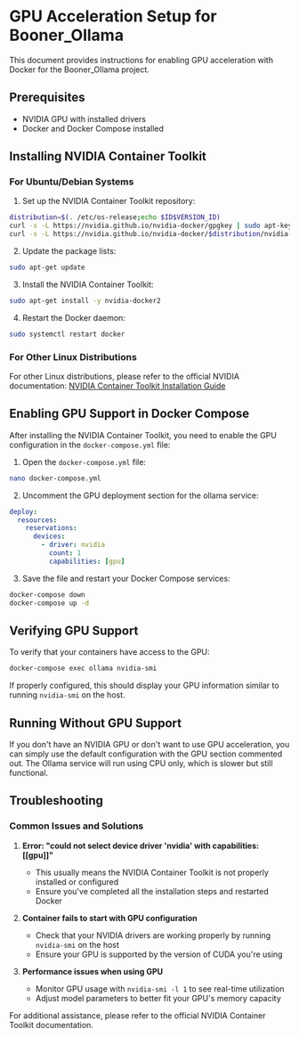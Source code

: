 # GPU Acceleration Setup for Booner_Ollama

This document provides instructions for enabling GPU acceleration with Docker for the Booner_Ollama project.

## Prerequisites

- NVIDIA GPU with installed drivers
- Docker and Docker Compose installed

## Installing NVIDIA Container Toolkit

### For Ubuntu/Debian Systems

1. Set up the NVIDIA Container Toolkit repository:

```bash
distribution=$(. /etc/os-release;echo $ID$VERSION_ID)
curl -s -L https://nvidia.github.io/nvidia-docker/gpgkey | sudo apt-key add -
curl -s -L https://nvidia.github.io/nvidia-docker/$distribution/nvidia-docker.list | sudo tee /etc/apt/sources.list.d/nvidia-docker.list
```

2. Update the package lists:

```bash
sudo apt-get update
```

3. Install the NVIDIA Container Toolkit:

```bash
sudo apt-get install -y nvidia-docker2
```

4. Restart the Docker daemon:

```bash
sudo systemctl restart docker
```

### For Other Linux Distributions

For other Linux distributions, please refer to the official NVIDIA documentation:
[NVIDIA Container Toolkit Installation Guide](https://docs.nvidia.com/datacenter/cloud-native/container-toolkit/install-guide.html)

## Enabling GPU Support in Docker Compose

After installing the NVIDIA Container Toolkit, you need to enable the GPU configuration in the `docker-compose.yml` file:

1. Open the `docker-compose.yml` file:

```bash
nano docker-compose.yml
```

2. Uncomment the GPU deployment section for the ollama service:

```yaml
deploy:
  resources:
    reservations:
      devices:
        - driver: nvidia
          count: 1
          capabilities: [gpu]
```

3. Save the file and restart your Docker Compose services:

```bash
docker-compose down
docker-compose up -d
```

## Verifying GPU Support

To verify that your containers have access to the GPU:

```bash
docker-compose exec ollama nvidia-smi
```

If properly configured, this should display your GPU information similar to running `nvidia-smi` on the host.

## Running Without GPU Support

If you don't have an NVIDIA GPU or don't want to use GPU acceleration, you can simply use the default configuration with the GPU section commented out. The Ollama service will run using CPU only, which is slower but still functional.

## Troubleshooting

### Common Issues and Solutions

1. **Error: "could not select device driver 'nvidia' with capabilities: [[gpu]]"**
   - This usually means the NVIDIA Container Toolkit is not properly installed or configured
   - Ensure you've completed all the installation steps and restarted Docker

2. **Container fails to start with GPU configuration**
   - Check that your NVIDIA drivers are working properly by running `nvidia-smi` on the host
   - Ensure your GPU is supported by the version of CUDA you're using

3. **Performance issues when using GPU**
   - Monitor GPU usage with `nvidia-smi -l 1` to see real-time utilization
   - Adjust model parameters to better fit your GPU's memory capacity

For additional assistance, please refer to the official NVIDIA Container Toolkit documentation.
